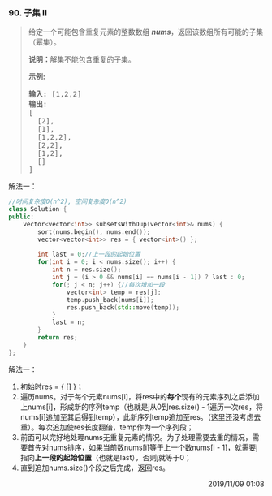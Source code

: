 ### 90. 子集 II
> <div class="notranslate"><p>给定一个可能包含重复元素的整数数组 <em><strong>nums</strong></em>，返回该数组所有可能的子集（幂集）。</p>
> 
> <p><strong>说明：</strong>解集不能包含重复的子集。</p>
> 
> <p><strong>示例:</strong></p>
> 
> <pre><strong>输入:</strong> [1,2,2]
> <strong>输出:</strong>
> [
>   [2],
>   [1],
>   [1,2,2],
>   [2,2],
>   [1,2],
>   []
> ]</pre>
> </div>

解法一：
```cpp
//时间复杂度O(n^2), 空间复杂度O(n^2)
class Solution {
public:
    vector<vector<int>> subsetsWithDup(vector<int>& nums) {
        sort(nums.begin(), nums.end());
        vector<vector<int>> res = { vector<int>() };
        
        int last = 0;//上一段的起始位置
        for(int i = 0; i < nums.size(); i++) {
            int n = res.size();
            int j = (i > 0 && nums[i] == nums[i - 1]) ? last : 0;
            for(; j < n; j++) {//每次增加一段
                vector<int> temp = res[j];
                temp.push_back(nums[i]);
                res.push_back(std::move(temp));
            }
            last = n;
        }
        return res;
    }
};
```

解法一：

1. 初始时res = { [] }；
2. 遍历nums。对于每个元素nums[i]，将res中的**每个**现有的元素序列之后添加上nums[i]，形成新的序列temp（也就是j从0到res.size() - 1遍历一次res，将nums[i]追加至其后得到temp），此新序列temp追加至res。（这里还没考虑去重）。每次追加使res长度翻倍，temp作为一个序列段；
3. 前面可以完好地处理nums无重复元素的情况。为了处理需要去重的情况，需要首先对nums排序，如果当前数nums[i]等于上一个数nums[i - 1]，就需要j指向**上一段的起始位置**（也就是last），否则j就等于0；
4. 直到追加nums.size()个段之后完成，返回res。

<div style="text-align: right"> 2019/11/09 01:08 </div>
